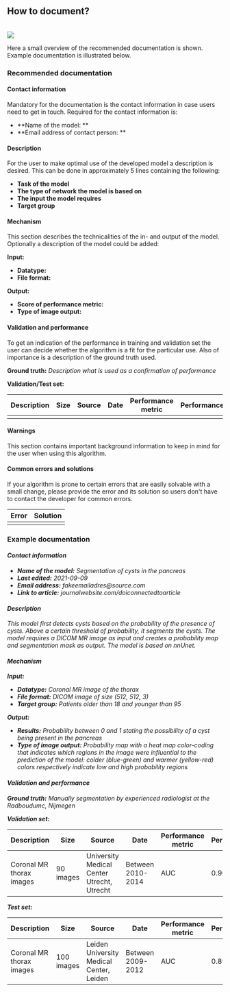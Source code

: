 **<h2 class="text-center ">How to document?</h2>**
<br>
<img class="center-block d-block mx-auto" src="https://user-images.githubusercontent.com/86470433/138880507-7f7ef15f-665b-4876-a90c-7df5352182b0.png">


Here a small overview of the recommended documentation is shown. Example documentation is illustrated below. 
**<h3 class="text-center ">Recommended documentation</h3>**
#### **Contact information**
Mandatory for the documentation is the contact information in case users need to get in touch. Required for the contact information is:

- **Name of the model: **
- **Email address of contact person: **


#### **Description**
For the user to make optimal use of the developed model a description is desired. This can be done in approximately 5 lines containing the following: 

- **Task of the model**
- **The type of network the model is based on**
- **The input the model requires**
- **Target group**

#### **Mechanism**
This section describes the technicalities of the in- and output of the model. Optionally a description of the model could be added:

**Input:** 

- **Datatype:**
- **File format:**

**Output:** 

- **Score of performance metric:**
- **Type of image output:**

#### **Validation and performance**
To get an indication of the performance in training and validation set the user can decide whether the algorithm is a fit for the particular use. Also of importance is a description of the ground truth used.

**Ground truth:**
_Description what is used as a confirmation of performance_

**Validation/Test set:**

| Description | Size | Source | Date | Performance metric | Performance |
| --- | --- | --- | --- | --- | --- | 
|  |  |  |  |  |  |

#### **Warnings**
This section contains important background information to keep in mind for the user when using this algorithm. 

#### **Common errors and solutions**
If your algorithm is prone to certain errors that are easily solvable with a small change, please provide the error and its solution so users don't have to contact the developer for common errors.

| Error | Solution| 
| --- | --- |
| | |


### **Example documentation**

#### **_Contact information_**

- **_Name of the model:_** _Segmentation of cysts in the pancreas_
- **_Last edited:_** _2021-09-09_
- **_Email address:_** _fakeemailadres@source.com_
- **_Link to article:_** _journalwebsite.com/doiconnectedtoarticle_

#### **_Description_**
_This model first detects cysts based on the probability of the presence of cysts. Above a certain threshold of probability, it segments the cysts. The model requires a DICOM MR image as input and creates a probability map and segmentation mask as output. The model is based on nnUnet._

#### **_Mechanism_**
**_Input:_**

- **_Datatype:_** _Coronal MR image of the thorax_
- **_File format:_** _DICOM image of size (512, 512, 3)_
- **_Target group:_** _Patients older than 18 and younger than 95_

**_Output:_** 

- **_Results:_** _Probability between 0 and 1 stating the possibility of a cyst being present in the pancreas_
- **_Type of image output:_** _Probability map with a heat map color-coding that indicates which regions in the image were influential to the prediction of the model: colder (blue-green) and warmer (yellow-red) colors respectively indicate low and high probability regions_


#### **_Validation and performance_**
**_Ground truth:_**
_Manually segmentation by experienced radiologist at the Radboudumc, Nijmegen_

**_Validation set:_**

| Description | Size | Source | Date | Performance metric | Performance |
| --- | --- | --- | --- | --- | --- | 
|  Coronal MR thorax images  | 90 images  |  University Medical Center Utrecht, Utrecht | Between 2010-2014 | AUC |  0.96|

**_Test set:_**

| Description | Size | Source | Date | Performance metric | Performance |
| --- | --- | --- | --- | --- | --- | 
|  Coronal MR thorax images  | 100 images  |  Leiden University Medical Center, Leiden | Between 2009-2012 | AUC |  0.89|